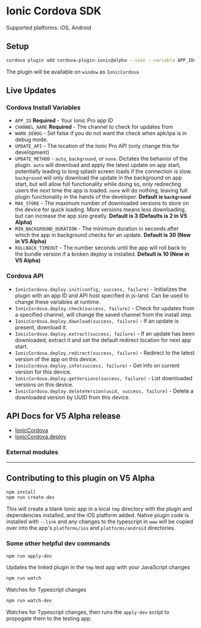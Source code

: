 Ionic Cordova SDK
======

Supported platforms: iOS, Android

## Setup

```bash
cordova plugin add cordova-plugin-ionic@alpha --save --variable APP_ID="abcd1234" --variable CHANNEL_NAME="Master" --variable UPDATE_METHOD="background"
```

The plugin will be available on `window` as `IonicCordova`

## Live Updates

### Cordova Install Variables

* `APP_ID` **Required** - Your Ionic Pro app ID
* `CHANNEL_NAME` **Required** - The channel to check for updates from
* `WARN_DEBUG` - Set false if you do not want the check when apk/ipa is in debug mode.
* `UPDATE_API` - The location of the Ionic Pro API (only change this for development)
* `UPDATE_METHOD` - `auto`, `background`, or `none`.  Dictates the behavior of the plugin.  `auto` will download and apply the latest update on app start, potentially leading to long splash screen loads if the connection is slow.  `background` will only download the update in the background on app start, but will allow full functionality while doing so, only redirecting users the _next_ time the app is loaded.  `none` will do nothing, leaving full plugin functionality in the hands of the developer.  **Default is `background`**
* `MAX_STORE` - The maximum number of downloaded versions to store on the device for quick loading.  More versions means less downloading, but can increase the app size greatly.  **Default is 3 (Defaults is 2 in V5 Alpha)**
* `MIN_BACKGROUND_DURATION` - The minimum duration in seconds after which the app in background checks for an update. **Default is 30 (New in V5 Alpha)**
* `ROLLBACK_TIMEOUT` - The number seconds until the app will roll back to the bundle version if a broken deploy is installed. **Default is 10 (New in V5 Alpha)**

### Cordova API

* `IonicCordova.deploy.init(config, success, failure)` - Initializes the plugin with an app ID and API host specified in js-land.  Can be used to change these variables at runtime.
* `IonicCordova.deploy.check(success, failure)` - Check for updates from a specified channel, will change the saved channel from the install step.
* `IonicCordova.deploy.download(success, failure)` - If an update is present, download it.
* `IonicCordova.deploy.extract(success, failure)` - If an update has been downloaded, extract it and set the default redirect location for next app start.
* `IonicCordova.deploy.redirect(success, failure)` - Redirect to the latest version of the app on this device.
* `IonicCordova.deploy.info(success, failure)` - Get info on current version for this device.
* `IonicCordova.deploy.getVersions(success, failure)` - List downloaded versions on this device.
* `IonicCordova.deploy.deleteVersion(uuid, success, failure)` - Delete a downloaded version by UUID from this device.

## API Docs for V5 Alpha release

* [IonicCordova](docs/interfaces/_api_.ipluginbaseapi.md)
* [IonicCordova.deploy](docs/interfaces/_api_.ideploypluginapi.md)

### External modules


---


## Contributing to this plugin on V5 Alpha

```bash
npm install
npm run create-dev
```

This will create a blank Ionic app in a local `tmp` directory with the plugin and dependencies installed, and the iOS platform added.  Native plugin code is installed with `--link` and any changes to the typescript in `www` will be copied over into the app's `platforms/ios` and `platforms/android` directories.

### Some other helpful dev commands

```bash
npm run apply-dev
```

Updates the linked plugin in the `tmp` test app with your JavaScript changes

```bash
npm run watch
```

Watches for Typescript changes

```bash
npm run watch-dev
```

Watches for Typescript changes, then runs the `apply-dev` script to propogate them to the testing app.
